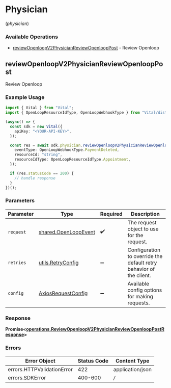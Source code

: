 # Physician
(*physician*)

### Available Operations

* [reviewOpenloopV2PhysicianReviewOpenloopPost](#reviewopenloopv2physicianreviewopenlooppost) - Review Openloop

## reviewOpenloopV2PhysicianReviewOpenloopPost

Review Openloop

### Example Usage

```typescript
import { Vital } from "Vital";
import { OpenLoopResourceIdType, OpenLoopWebhookType } from "Vital/dist/sdk/models/shared";

(async() => {
  const sdk = new Vital({
    apiKey: "<YOUR-API-KEY>",
  });

  const res = await sdk.physician.reviewOpenloopV2PhysicianReviewOpenloopPost({
    eventType: OpenLoopWebhookType.PaymentDeleted,
    resourceId: "string",
    resourceIdType: OpenLoopResourceIdType.Appointment,
  });

  if (res.statusCode == 200) {
    // handle response
  }
})();
```

### Parameters

| Parameter                                                           | Type                                                                | Required                                                            | Description                                                         |
| ------------------------------------------------------------------- | ------------------------------------------------------------------- | ------------------------------------------------------------------- | ------------------------------------------------------------------- |
| `request`                                                           | [shared.OpenLoopEvent](../../sdk/models/shared/openloopevent.md)    | :heavy_check_mark:                                                  | The request object to use for the request.                          |
| `retries`                                                           | [utils.RetryConfig](../../internal/utils/retryconfig.md)            | :heavy_minus_sign:                                                  | Configuration to override the default retry behavior of the client. |
| `config`                                                            | [AxiosRequestConfig](https://axios-http.com/docs/req_config)        | :heavy_minus_sign:                                                  | Available config options for making requests.                       |


### Response

**Promise<[operations.ReviewOpenloopV2PhysicianReviewOpenloopPostResponse](../../sdk/models/operations/reviewopenloopv2physicianreviewopenlooppostresponse.md)>**
### Errors

| Error Object               | Status Code                | Content Type               |
| -------------------------- | -------------------------- | -------------------------- |
| errors.HTTPValidationError | 422                        | application/json           |
| errors.SDKError            | 400-600                    | */*                        |
